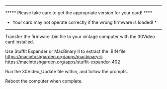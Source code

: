 *************************************************************************
***** Please take care to get the appropriate version for your card! **** 
* Your card may not operate correctly if the wrong firmware is loaded!  *
*************************************************************************	

Transfer the firmware .bin file to your vintage computer with the 30Video card installed.

Use Stuffit Expander or MacBinary II to extract the .BIN file
	https://macintoshgarden.org/apps/macbinary-ii
	https://macintoshgarden.org/apps/stuffit-expander-402
	
Run the 30Video_Update file within, and follow the prompts.

Reboot the computer when complete.